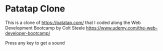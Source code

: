 # Patatap Clone

This is a clone of https://patatap.com/ that I coded along the Web Development Bootcamp by Colt Steele 
https://www.udemy.com/the-web-developer-bootcamp/

Press any key to get a sound